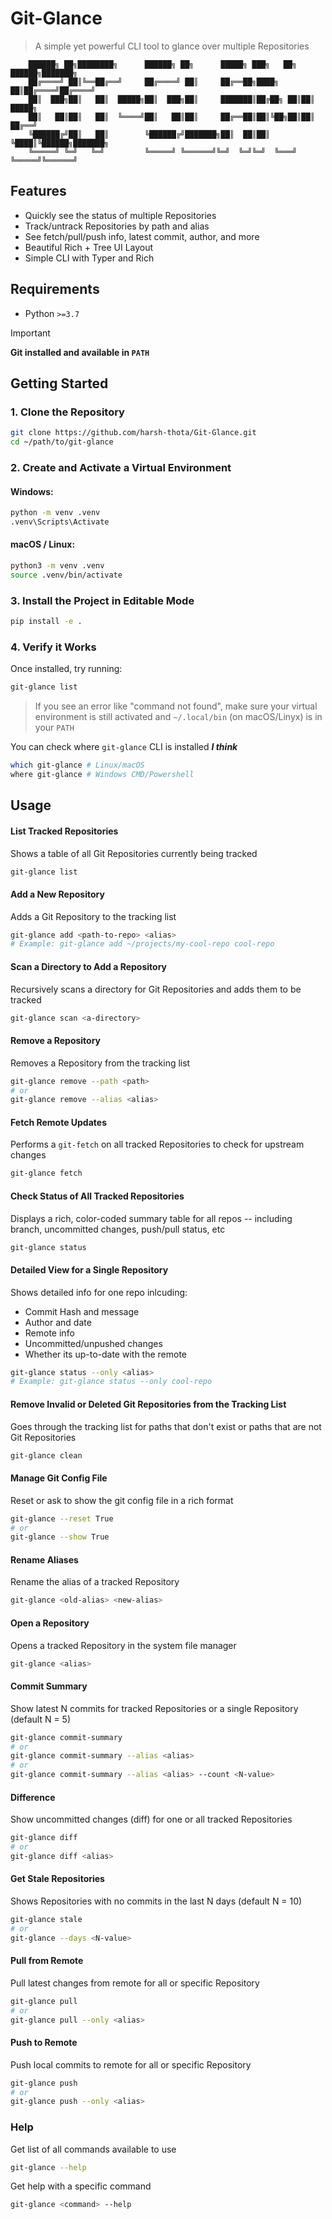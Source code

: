 # Git-Glance
> A simple yet powerful CLI tool to glance over multiple Repositories
```
    ██████╗ ██╗████████╗      ██████╗ ██╗      █████╗ ███╗   ██╗ ██████╗███████╗
    ██╔════╝ ██║╚══██╔══╝     ██╔════╝ ██║     ██╔══██╗████╗  ██║██╔════╝██╔════╝
    ██║  ███╗██║   ██║  █████╗██║  ███╗██║     ███████║██╔██╗ ██║██║     █████╗  
    ██║   ██║██║   ██║  ╚════╝██║   ██║██║     ██╔══██║██║╚██╗██║██║     ██╔══╝  
    ╚██████╔╝██║   ██║        ╚██████╔╝███████╗██║  ██║██║ ╚████║╚██████╗███████╗
    ╚═════╝ ╚═╝   ╚═╝         ╚═════╝ ╚══════╝╚═╝  ╚═╝╚═╝  ╚═══╝ ╚═════╝╚══════╝
```
## Features
- Quickly see the status of multiple Repositories
- Track/untrack Repositories by path and alias
- See fetch/pull/push info, latest commit, author, and more
- Beautiful Rich + Tree UI Layout
- Simple CLI with Typer and Rich

## Requirements
- Python `>=3.7`
> [!IMPORTANT]
> **Git installed and available in `PATH`**

## Getting Started
### 1. Clone the Repository
```bash
git clone https://github.com/harsh-thota/Git-Glance.git
cd ~/path/to/git-glance
```
### 2. Create and Activate a Virtual Environment
#### Windows:
```bash
python -m venv .venv
.venv\Scripts\Activate
```
#### macOS / Linux:
```bash
python3 -m venv .venv
source .venv/bin/activate
```

### 3. Install the Project in Editable Mode
```bash
pip install -e .
```

### 4. Verify it Works
Once installed, try running:
```bash
git-glance list
```
> If you see an error like "command not found", make sure your virtual environment is still activated and `~/.local/bin` (on macOS/Linyx) is in your `PATH`

You can check where `git-glance` CLI is installed ***I think***
```bash
which git-glance # Linux/macOS
where git-glance # Windows CMD/Powershell
```

## Usage
#### List Tracked Repositories
Shows a table of all Git Repositories currently being tracked
```bash
git-glance list
```
#### Add a New Repository
Adds a Git Repository to the tracking list
```bash
git-glance add <path-to-repo> <alias>
# Example: git-glance add ~/projects/my-cool-repo cool-repo
```
#### Scan a Directory to Add a Repository
Recursively scans a directory for Git Repositories and adds them to be tracked
```bash
git-glance scan <a-directory>
```
#### Remove a Repository
Removes a Repository from the tracking list
```bash
git-glance remove --path <path>
# or
git-glance remove --alias <alias>
```
#### Fetch Remote Updates
Performs a `git-fetch` on all tracked Repositories to check for upstream changes
```bash
git-glance fetch
```
#### Check Status of All Tracked Repositories
Displays a rich, color-coded summary table for all repos -- including branch, uncommitted changes, push/pull status, etc
```bash
git-glance status
```
#### Detailed View for a Single Repository
Shows detailed info for one repo inlcuding:
- Commit Hash and message
- Author and date
- Remote info
- Uncommitted/unpushed changes
- Whether its up-to-date with the remote
```bash
git-glance status --only <alias>
# Example: git-glance status --only cool-repo
```
#### Remove Invalid or Deleted Git Repositories from the Tracking List
Goes through the tracking list for paths that don't exist or paths that are not Git Repositories
```bash
git-glance clean
```
#### Manage Git Config File
Reset or ask to show the git config file in a rich format
```bash
git-glance --reset True
# or
git-glance --show True
```
#### Rename Aliases
Rename the alias of a tracked Repository
```bash
git-glance <old-alias> <new-alias>
```
#### Open a Repository
Opens a tracked Repository in the system file manager
```bash
git-glance <alias>
```
#### Commit Summary
Show latest N commits for tracked Repositories or a single Repository (default N = 5)
```bash
git-glance commit-summary
# or
git-glance commit-summary --alias <alias>
# or 
git-glance commit-summary --alias <alias> --count <N-value>
```
#### Difference
Show uncommitted changes (diff) for one or all tracked Repositories
```bash
git-glance diff
# or
git-glance diff <alias>
```
#### Get Stale Repositories
Shows Repositories with no commits in the last N days (default N = 10)
```bash
git-glance stale
# or
git-glance --days <N-value>
```
#### Pull from Remote
Pull latest changes from remote for all or specific Repository
```bash
git-glance pull
# or
git-glance pull --only <alias>
```
#### Push to Remote
Push local commits to remote for all or specific Repository
```bash
git-glance push
# or
git-glance push --only <alias>
```
### Help
Get list of all commands available to use
```bash
git-glance --help
```
Get help with a specific command
```bash
git-glance <command> --help
```